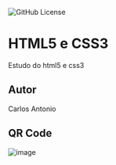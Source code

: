![GitHub License](https://img.shields.io/github/license/losc4r/site?style=flat)

# HTML5 e CSS3
Estudo do html5 e css3
## Autor
Carlos Antonio
## QR Code
![image](https://github.com/user-attachments/assets/7c47d6e4-4119-4379-82b7-bb2cd9334493)

